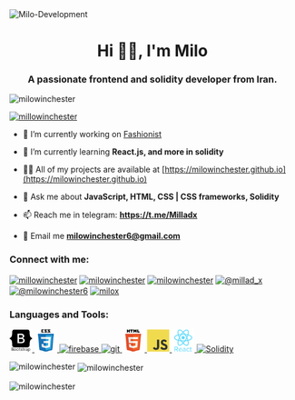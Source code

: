 <!--
**MiloWinchester/MiloWinchester** is a ✨ _special_ ✨ repository because its `README.md` (this file) appears on your GitHub profile.

Here are some ideas to get you started:

- 🔭 I’m currently working on ...
- 🌱 I’m currently learning ...
- 👯 I’m looking to collaborate on ...
- 🤔 I’m looking for help with ...
- 💬 Ask me about ...
- 📫 How to reach me: ...
- 😄 Pronouns: ...
- ⚡ Fun fact: ...
-->
<img src="https://img.freepik.com/free-vector/hand-drawn-web-developers_23-2148819604.jpg?w=1060&t=st=1702208589~exp=1702209189~hmac=d39f20cfb95b8f85e091340086d5d8ca1f2594f8cae0a1047b68d12832caee43" alt="Milo-Development"/>

<h1 align="center">Hi 👋🏻, I'm Milo</h1>
<h3 align="center">A passionate frontend and solidity developer from Iran.</h3>

<p align="left"> <img src="https://komarev.com/ghpvc/?username=milowinchester&label=Profile%20views&color=0e75b6&style=flat" alt="milowinchester" /> </p>

<!-- <p align="left"> <a href="https://github.com/ryo-ma/github-profile-trophy"><img src="https://github-profile-trophy.vercel.app/?username=milowinchester" alt="milowinchester" /></a> </p> -->

<p align="left"> <a href="https://twitter.com/millowinchester" target="blank"><img src="https://img.shields.io/twitter/follow/millowinchester?logo=twitter&style=for-the-badge" alt="millowinchester" /></a> </p>

- 🔭 I’m currently working on [Fashionist](https://milowinchester.github.io/Fashionist/)

- 🌱 I’m currently learning **React.js, and more in solidity**

- 👨‍💻 All of my projects are available at [https://milowinchester.github.io](https://milowinchester.github.io)

- 💬 Ask me about **JavaScript, HTML, CSS | CSS frameworks, Solidity**

- 📫 Reach me in telegram: **https://t.me/Milladx**

- 📧 Email me **milowinchester6@gmail.com**

<h3 align="left">Connect with me:</h3>
<p align="left">
<a href="https://twitter.com/millowinchester" target="blank"><img align="center" src="https://raw.githubusercontent.com/rahuldkjain/github-profile-readme-generator/master/src/images/icons/Social/twitter.svg" alt="millowinchester" height="30" width="40" /></a>
<a href="https://linkedin.com/in/milowinchester" target="blank"><img align="center" src="https://raw.githubusercontent.com/rahuldkjain/github-profile-readme-generator/master/src/images/icons/Social/linked-in-alt.svg" alt="milowinchester" height="30" width="40" /></a>
<a href="https://fb.com/milowinchester" target="blank"><img align="center" src="https://raw.githubusercontent.com/rahuldkjain/github-profile-readme-generator/master/src/images/icons/Social/facebook.svg" alt="milowinchester" height="30" width="40" /></a>
<a href="https://instagram.com/@millad_x" target="blank"><img align="center" src="https://raw.githubusercontent.com/rahuldkjain/github-profile-readme-generator/master/src/images/icons/Social/instagram.svg" alt="@millad_x" height="30" width="40" /></a>
<a href="https://medium.com/@milowinchester6" target="blank"><img align="center" src="https://raw.githubusercontent.com/rahuldkjain/github-profile-readme-generator/master/src/images/icons/Social/medium.svg" alt="@milowinchester6" height="30" width="40" /></a>
<a href="https://discord.gg/milox" target="blank"><img align="center" src="https://raw.githubusercontent.com/rahuldkjain/github-profile-readme-generator/master/src/images/icons/Social/discord.svg" alt="milox" height="30" width="40" /></a>
</p>

<h3 align="left">Languages and Tools:</h3>
<p align="left"> <a href="https://getbootstrap.com" target="_blank" rel="noreferrer"> <img src="https://raw.githubusercontent.com/devicons/devicon/master/icons/bootstrap/bootstrap-plain-wordmark.svg" alt="bootstrap" width="40" height="40"/> </a> <a href="https://www.w3schools.com/css/" target="_blank" rel="noreferrer"> <img src="https://raw.githubusercontent.com/devicons/devicon/master/icons/css3/css3-original-wordmark.svg" alt="css3" width="40" height="40"/> </a> <a href="https://firebase.google.com/" target="_blank" rel="noreferrer"> <img src="https://www.vectorlogo.zone/logos/firebase/firebase-icon.svg" alt="firebase" width="40" height="40"/> </a> <a href="https://git-scm.com/" target="_blank" rel="noreferrer"> <img src="https://www.vectorlogo.zone/logos/git-scm/git-scm-icon.svg" alt="git" width="40" height="40"/> </a> <a href="https://www.w3.org/html/" target="_blank" rel="noreferrer"> <img src="https://raw.githubusercontent.com/devicons/devicon/master/icons/html5/html5-original-wordmark.svg" alt="html5" width="40" height="40"/> </a> <a href="https://developer.mozilla.org/en-US/docs/Web/JavaScript" target="_blank" rel="noreferrer"> <img src="https://raw.githubusercontent.com/devicons/devicon/master/icons/javascript/javascript-original.svg" alt="javascript" width="40" height="40"/> </a> <a href="https://reactjs.org/" target="_blank" rel="noreferrer"> <img src="https://raw.githubusercontent.com/devicons/devicon/master/icons/react/react-original-wordmark.svg" alt="react" width="40" height="40"/> </a> <a href="https://soliditylang.org/" target="_blank" rel="noreferrer"> <img src="https://imgs.search.brave.com/mKlcR2bNliqO0pOT111T1CPLZ9c2V5oT4S_2LNAJQEE/rs:fit:860:0:0/g:ce/aHR0cHM6Ly9pbnRl/bGxpcGFhdC5jb20v/bWVkaWFGaWxlcy8y/MDE5LzAyL1NvbGlk/aXR5LUxvZ28uanBn" alt="Solidity" width="40" height="40"/> </a> </p>

<p><img align="left" src="https://github-readme-stats.vercel.app/api/top-langs?username=milowinchester&show_icons=true&locale=en&layout=compact" alt="milowinchester" /></p>

<p>&nbsp;<img align="center" src="https://github-readme-stats.vercel.app/api?username=milowinchester&show_icons=true&locale=en" alt="milowinchester" /></p>

<p><img align="center" src="https://github-readme-streak-stats.herokuapp.com/?user=milowinchester&" alt="milowinchester" /></p>
